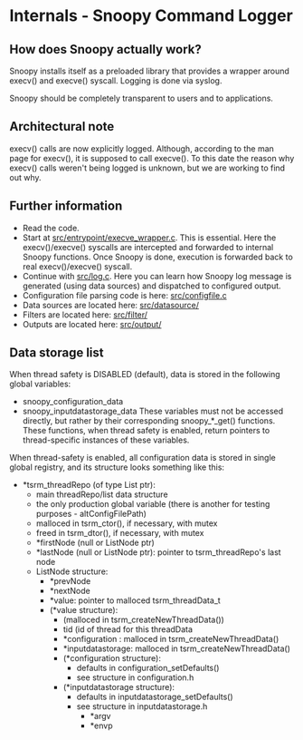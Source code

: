 # Internals - Snoopy Command Logger



## How does Snoopy actually work?

Snoopy installs itself as a preloaded library that provides a wrapper
around execv() and execve() syscall. Logging is done via syslog.

Snoopy should be completely transparent to users and to applications.



## Architectural note

execv() calls are now explicitly logged.   Although,  according to the
man page for execv(),  it is supposed to call execve().   To this date
the reason why execv()  calls weren't being logged is unknown,  but we
are working to find out why.



## Further information

* Read the code.
* Start at [src/entrypoint/execve_wrapper.c](../src/entrypoint/execve_wrapper.c).
    This is essential.
    Here the execv()/execve() syscalls are intercepted and forwarded to internal
    Snoopy functions. Once Snoopy is done, execution is forwarded back to
    real execv()/execve() syscall.
* Continue with [src/log.c](../src/log.c). Here you can learn how
    Snoopy log message is generated (using data sources) and dispatched to
    configured output.
* Configuration file parsing code is here: [src/configfile.c](../src/configfile.c)
* Data sources are located here: [src/datasource/](../src/datasource/)
* Filters are located here: [src/filter/](../src/filter/)
* Outputs are located here: [src/output/](../src/output/)



## Data storage list

When thread safety is DISABLED (default), data is stored in the following global
variables:
- snoopy_configuration_data
- snoopy_inputdatastorage_data
These variables must not be accessed directly, but rather by their corresponding
snoopy_*_get() functions. These functions, when thread safety is enabled, return
pointers to thread-specific instances of these variables.


When thread-safety is enabled, all configuration data is stored in single global
registry, and its structure looks something like this:

- *tsrm_threadRepo (of type List ptr):
    - main threadRepo/list data structure
    - the only production global variable (there is another for testing purposes - altConfigFilePath)
    - malloced in tsrm_ctor(), if necessary, with mutex
    - freed in tsrm_dtor(), if necessary, with mutex
    - *firstNode (null or ListNode ptr)
    - *lastNode  (null or ListNode ptr): pointer to tsrm_threadRepo's last node
    - ListNode structure:
        - *prevNode
        - *nextNode
        - *value: pointer to malloced tsrm_threadData_t
        - (*value structure):
            - (malloced in tsrm_createNewThreadData())
            - tid (id of thread for this threadData
            - *configuration   : malloced in tsrm_createNewThreadData()
            - *inputdatastorage: malloced in tsrm_createNewThreadData()
            - (*configuration structure):
                - defaults in configuration_setDefaults()
                - see structure in configuration.h
            - (*inputdatastorage structure):
                - defaults in inputdatastorage_setDefaults()
                - see structure in inputdatastorage.h
                    - *argv
                    - *envp

